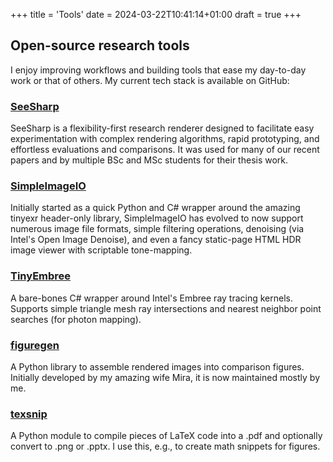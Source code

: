 +++
title = 'Tools'
date = 2024-03-22T10:41:14+01:00
draft = true
+++

## Open-source research tools

I enjoy improving workflows and building tools that ease my day-to-day work or that of others. My current tech stack is available on GitHub:

### [SeeSharp](https://github.com/pgrit/SeeSharp)

SeeSharp is a flexibility-first research renderer designed to facilitate easy experimentation with complex rendering algorithms, rapid prototyping, and effortless evaluations and comparisons. It was used for many of our recent papers and by multiple BSc and MSc students for their thesis work.

### [SimpleImageIO](https://github.com/pgrit/SimpleImageIO)

Initially started as a quick Python and C# wrapper around the amazing tinyexr header-only library, SimpleImageIO has evolved to now support numerous image file formats, simple filtering operations, denoising (via Intel's Open Image Denoise), and even a fancy static-page HTML HDR image viewer with scriptable tone-mapping.

### [TinyEmbree](https://github.com/pgrit/TinyEmbree)

A bare-bones C# wrapper around Intel's Embree ray tracing kernels. Supports simple triangle mesh ray intersections and nearest neighbor point searches (for photon mapping).

### [figuregen](https://github.com/Mira-13/figure-gen)

A Python library to assemble rendered images into comparison figures. Initially developed by my amazing wife Mira, it is now maintained mostly by me.

### [texsnip](https://github.com/pgrit/texsnip)

A Python module to compile pieces of LaTeX code into a .pdf and optionally convert to .png or .pptx. I use this, e.g., to create math snippets for figures.
